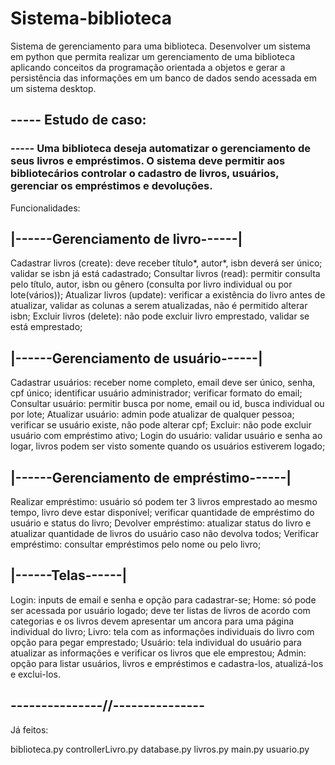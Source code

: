 # Sistema-biblioteca
 
Sistema de gerenciamento para uma biblioteca.
Desenvolver um sistema em python que permita realizar um gerenciamento de uma biblioteca aplicando 
conceitos da programação orientada a objetos e gerar a persistência das informações em um banco de dados sendo acessada em um sistema desktop.

## ----- Estudo de caso:

### ----- Uma biblioteca deseja automatizar o gerenciamento de seus livros e empréstimos. O sistema deve permitir aos bibliotecários controlar o cadastro de livros, usuários, gerenciar os empréstimos e devoluções.
Funcionalidades:

## |------Gerenciamento de livro------|

Cadastrar livros (create): deve receber título*, autor*, isbn deverá ser único; validar se isbn já está cadastrado;
Consultar livros (read): permitir consulta pelo título, autor, isbn ou gênero (consulta por livro individual ou por lote(vários));
Atualizar livros (update): verificar a existência do livro antes de atualizar, validar as colunas a serem atualizadas, não é permitido alterar isbn;
Excluir livros (delete): não pode excluir livro emprestado, validar se está emprestado;

## |------Gerenciamento de usuário------|

Cadastrar usuários: receber nome completo, email deve ser único, senha, cpf único; identificar usuário administrador; verificar formato do email;
Consultar usuário: permitir busca por nome, email ou id, busca individual ou por lote;
Atualizar usuário: admin pode atualizar de qualquer pessoa; verificar se usuário existe, não pode alterar cpf;
Excluir: não pode excluir usuário com empréstimo ativo;
Login do usuário: validar usuário e senha ao logar, livros podem ser visto somente quando os usuários estiverem logado;

## |------Gerenciamento de empréstimo------|

Realizar empréstimo: usuário só podem ter 3 livros emprestado ao mesmo tempo, livro deve estar disponível; verificar quantidade de empréstimo do usuário e status do livro;
Devolver empréstimo: atualizar status do livro e atualizar quantidade de livros do usuário caso não devolva todos;
Verificar empréstimo: consultar empréstimos pelo nome ou pelo livro;

## |------Telas------|

Login: inputs de email e senha e opção para cadastrar-se;
Home: só pode ser acessada por usuário logado; deve ter listas de livros de acordo com categorias e os livros devem apresentar um ancora para uma página individual do livro;
Livro: tela com as informações individuais do livro com opção para pegar emprestado;
Usuário: tela individual do usuário para atualizar as informações e verificar os livros que ele emprestou;
Admin: opção para listar usuários, livros e empréstimos e cadastra-los, atualizá-los e exclui-los.


## ---------------//---------------

Já feitos:

biblioteca.py
controllerLivro.py
database.py
livros.py
main.py
usuario.py